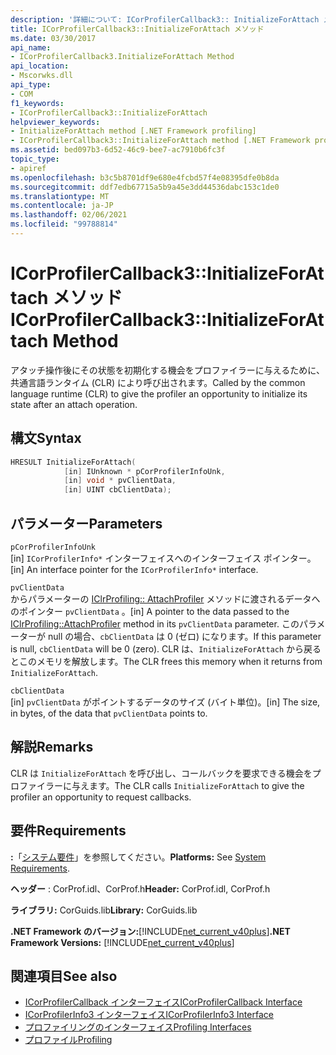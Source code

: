 ```yaml
---
description: '詳細について: ICorProfilerCallback3:: InitializeForAttach メソッド'
title: ICorProfilerCallback3::InitializeForAttach メソッド
ms.date: 03/30/2017
api_name:
- ICorProfilerCallback3.InitializeForAttach Method
api_location:
- Mscorwks.dll
api_type:
- COM
f1_keywords:
- ICorProfilerCallback3::InitializeForAttach
helpviewer_keywords:
- InitializeForAttach method [.NET Framework profiling]
- ICorProfilerCallback3::InitializeForAttach method [.NET Framework profiling]
ms.assetid: bed097b3-6d52-46c9-bee7-ac7910b6fc3f
topic_type:
- apiref
ms.openlocfilehash: b3c5b8701df9e680e4fcbd57f4e08395dfe0b8da
ms.sourcegitcommit: ddf7edb67715a5b9a45e3dd44536dabc153c1de0
ms.translationtype: MT
ms.contentlocale: ja-JP
ms.lasthandoff: 02/06/2021
ms.locfileid: "99788814"
---
```

# <a name="icorprofilercallback3initializeforattach-method"></a><span data-ttu-id="f6500-103">ICorProfilerCallback3::InitializeForAttach メソッド</span><span class="sxs-lookup"><span data-stu-id="f6500-103">ICorProfilerCallback3::InitializeForAttach Method</span></span>

<span data-ttu-id="f6500-104">アタッチ操作後にその状態を初期化する機会をプロファイラーに与えるために、共通言語ランタイム (CLR) により呼び出されます。</span><span class="sxs-lookup"><span data-stu-id="f6500-104">Called by the common language runtime (CLR) to give the profiler an opportunity to initialize its state after an attach operation.</span></span>  
  
## <a name="syntax"></a><span data-ttu-id="f6500-105">構文</span><span class="sxs-lookup"><span data-stu-id="f6500-105">Syntax</span></span>  
  
```cpp  
HRESULT InitializeForAttach(  
            [in] IUnknown * pCorProfilerInfoUnk,  
            [in] void * pvClientData,  
            [in] UINT cbClientData);  
```  
  
## <a name="parameters"></a><span data-ttu-id="f6500-106">パラメーター</span><span class="sxs-lookup"><span data-stu-id="f6500-106">Parameters</span></span>  

 `pCorProfilerInfoUnk`  
 <span data-ttu-id="f6500-107">[in] `ICorProfilerInfo*` インターフェイスへのインターフェイス ポインター。</span><span class="sxs-lookup"><span data-stu-id="f6500-107">[in] An interface pointer for the `ICorProfilerInfo*` interface.</span></span>  
  
 `pvClientData`  
 <span data-ttu-id="f6500-108">からパラメーターの [IClrProfiling:: AttachProfiler](iclrprofiling-attachprofiler-method.md) メソッドに渡されるデータへのポインター `pvClientData` 。</span><span class="sxs-lookup"><span data-stu-id="f6500-108">[in] A pointer to the data passed to the [IClrProfiling::AttachProfiler](iclrprofiling-attachprofiler-method.md) method in its `pvClientData` parameter.</span></span> <span data-ttu-id="f6500-109">このパラメーターが null の場合、`cbClientData` は 0 (ゼロ) になります。</span><span class="sxs-lookup"><span data-stu-id="f6500-109">If this parameter is null, `cbClientData` will be 0 (zero).</span></span> <span data-ttu-id="f6500-110">CLR は、`InitializeForAttach` から戻るとこのメモリを解放します。</span><span class="sxs-lookup"><span data-stu-id="f6500-110">The CLR frees this memory when it returns from `InitializeForAttach`.</span></span>  
  
 `cbClientData`  
 <span data-ttu-id="f6500-111">[in] `pvClientData` がポイントするデータのサイズ (バイト単位)。</span><span class="sxs-lookup"><span data-stu-id="f6500-111">[in] The size, in bytes, of the data that `pvClientData` points to.</span></span>  
  
## <a name="remarks"></a><span data-ttu-id="f6500-112">解説</span><span class="sxs-lookup"><span data-stu-id="f6500-112">Remarks</span></span>  

 <span data-ttu-id="f6500-113">CLR は `InitializeForAttach` を呼び出し、コールバックを要求できる機会をプロファイラーに与えます。</span><span class="sxs-lookup"><span data-stu-id="f6500-113">The CLR calls `InitializeForAttach` to give the profiler an opportunity to request callbacks.</span></span>  
  
## <a name="requirements"></a><span data-ttu-id="f6500-114">要件</span><span class="sxs-lookup"><span data-stu-id="f6500-114">Requirements</span></span>  

 <span data-ttu-id="f6500-115">**:**「[システム要件](../../get-started/system-requirements.md)」を参照してください。</span><span class="sxs-lookup"><span data-stu-id="f6500-115">**Platforms:** See [System Requirements](../../get-started/system-requirements.md).</span></span>  
  
 <span data-ttu-id="f6500-116">**ヘッダー** : CorProf.idl、CorProf.h</span><span class="sxs-lookup"><span data-stu-id="f6500-116">**Header:** CorProf.idl, CorProf.h</span></span>  
  
 <span data-ttu-id="f6500-117">**ライブラリ:** CorGuids.lib</span><span class="sxs-lookup"><span data-stu-id="f6500-117">**Library:** CorGuids.lib</span></span>  
  
 <span data-ttu-id="f6500-118">**.NET Framework のバージョン:**[!INCLUDE[net_current_v40plus](../../../../includes/net-current-v40plus-md.md)]</span><span class="sxs-lookup"><span data-stu-id="f6500-118">**.NET Framework Versions:** [!INCLUDE[net_current_v40plus](../../../../includes/net-current-v40plus-md.md)]</span></span>  
  
## <a name="see-also"></a><span data-ttu-id="f6500-119">関連項目</span><span class="sxs-lookup"><span data-stu-id="f6500-119">See also</span></span>

- [<span data-ttu-id="f6500-120">ICorProfilerCallback インターフェイス</span><span class="sxs-lookup"><span data-stu-id="f6500-120">ICorProfilerCallback Interface</span></span>](icorprofilercallback-interface.md)
- [<span data-ttu-id="f6500-121">ICorProfilerInfo3 インターフェイス</span><span class="sxs-lookup"><span data-stu-id="f6500-121">ICorProfilerInfo3 Interface</span></span>](icorprofilerinfo3-interface.md)
- [<span data-ttu-id="f6500-122">プロファイリングのインターフェイス</span><span class="sxs-lookup"><span data-stu-id="f6500-122">Profiling Interfaces</span></span>](profiling-interfaces.md)
- [<span data-ttu-id="f6500-123">プロファイル</span><span class="sxs-lookup"><span data-stu-id="f6500-123">Profiling</span></span>](index.md)
